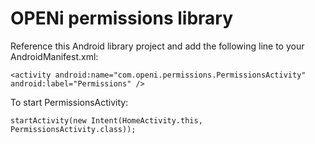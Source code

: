 # OPENi permissions library

Reference this Android library project and add the following line to your AndroidManifest.xml:

    <activity android:name="com.openi.permissions.PermissionsActivity" android:label="Permissions" />

To start PermissionsActivity:

    startActivity(new Intent(HomeActivity.this, PermissionsActivity.class));


